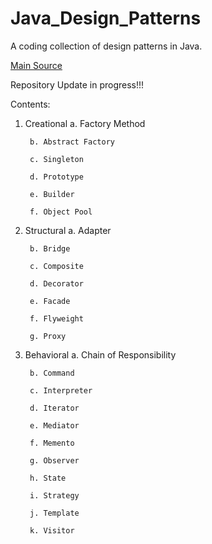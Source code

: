 # Java_Design_Patterns
A coding collection of design patterns in Java.

[Main Source](https://www.javatpoint.com/design-patterns-in-java)

Repository Update in progress!!!

Contents:
1. Creational
        a. Factory Method
        
        b. Abstract Factory
        
        c. Singleton
        
        d. Prototype
        
        e. Builder
        
        f. Object Pool
        
2. Structural
        a. Adapter
        
        b. Bridge
        
        c. Composite
        
        d. Decorator
        
        e. Facade
        
        f. Flyweight
        
        g. Proxy
        
3. Behavioral
        a. Chain of Responsibility 
        
        b. Command
        
        c. Interpreter
        
        d. Iterator
        
        e. Mediator
        
        f. Memento
        
        g. Observer
        
        h. State
        
        i. Strategy
        
        j. Template
        
        k. Visitor
